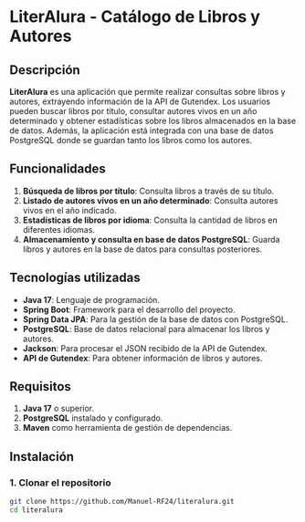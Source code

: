 # LiterAlura - Catálogo de Libros y Autores

## Descripción
**LiterAlura** es una aplicación que permite realizar consultas sobre libros y autores, extrayendo información de la API de Gutendex. Los usuarios pueden buscar libros por título, consultar autores vivos en un año determinado y obtener estadísticas sobre los libros almacenados en la base de datos. Además, la aplicación está integrada con una base de datos PostgreSQL donde se guardan tanto los libros como los autores.

## Funcionalidades
1. **Búsqueda de libros por título**: Consulta libros a través de su título.
2. **Listado de autores vivos en un año determinado**: Consulta autores vivos en el año indicado.
3. **Estadísticas de libros por idioma**: Consulta la cantidad de libros en diferentes idiomas.
4. **Almacenamiento y consulta en base de datos PostgreSQL**: Guarda libros y autores en la base de datos para consultas posteriores.

## Tecnologías utilizadas
- **Java 17**: Lenguaje de programación.
- **Spring Boot**: Framework para el desarrollo del proyecto.
- **Spring Data JPA**: Para la gestión de la base de datos con PostgreSQL.
- **PostgreSQL**: Base de datos relacional para almacenar los libros y autores.
- **Jackson**: Para procesar el JSON recibido de la API de Gutendex.
- **API de Gutendex**: Para obtener información de libros y autores.

## Requisitos
1. **Java 17** o superior.
2. **PostgreSQL** instalado y configurado.
3. **Maven** como herramienta de gestión de dependencias.

## Instalación

### 1. Clonar el repositorio
```bash
git clone https://github.com/Manuel-RF24/literalura.git
cd literalura
